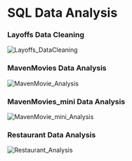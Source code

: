 # SQL Data Analysis

### Layoffs Data Cleaning
![Layoffs_DataCleaning](https://i.imgur.com/NouFFhA.png)

### MavenMovies Data Analysis
![MavenMovie_Analysis](https://i.imgur.com/MyIS7gV.png)

### MavenMovies_mini Data Analysis
![MavenMovie_mini_Analysis](https://i.imgur.com/VDeOx4R.png)

### Restaurant Data Analysis
![Restaurant_Analysis](https://i.imgur.com/dtjGzcL.png)
